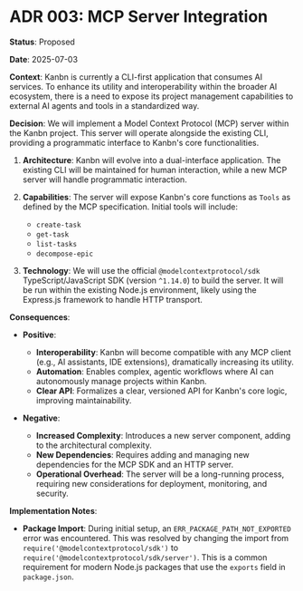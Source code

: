 # ADR 003: MCP Server Integration

**Status**: Proposed

**Date**: 2025-07-03

**Context**:
Kanbn is currently a CLI-first application that consumes AI services. To enhance its utility and interoperability within the broader AI ecosystem, there is a need to expose its project management capabilities to external AI agents and tools in a standardized way.

**Decision**:
We will implement a Model Context Protocol (MCP) server within the Kanbn project. This server will operate alongside the existing CLI, providing a programmatic interface to Kanbn's core functionalities.

1.  **Architecture**: Kanbn will evolve into a dual-interface application. The existing CLI will be maintained for human interaction, while a new MCP server will handle programmatic interaction.

2.  **Capabilities**: The server will expose Kanbn's core functions as `Tools` as defined by the MCP specification. Initial tools will include:
    *   `create-task`
    *   `get-task`
    *   `list-tasks`
    *   `decompose-epic`

3.  **Technology**: We will use the official `@modelcontextprotocol/sdk` TypeScript/JavaScript SDK (version `^1.14.0`) to build the server. It will be run within the existing Node.js environment, likely using the Express.js framework to handle HTTP transport.

**Consequences**:

*   **Positive**:
    *   **Interoperability**: Kanbn will become compatible with any MCP client (e.g., AI assistants, IDE extensions), dramatically increasing its utility.
    *   **Automation**: Enables complex, agentic workflows where AI can autonomously manage projects within Kanbn.
    *   **Clear API**: Formalizes a clear, versioned API for Kanbn's core logic, improving maintainability.

*   **Negative**:
    *   **Increased Complexity**: Introduces a new server component, adding to the architectural complexity.
    *   **New Dependencies**: Requires adding and managing new dependencies for the MCP SDK and an HTTP server.
    *   **Operational Overhead**: The server will be a long-running process, requiring new considerations for deployment, monitoring, and security.

**Implementation Notes**:
*   **Package Import**: During initial setup, an `ERR_PACKAGE_PATH_NOT_EXPORTED` error was encountered. This was resolved by changing the import from `require('@modelcontextprotocol/sdk')` to `require('@modelcontextprotocol/sdk/server')`. This is a common requirement for modern Node.js packages that use the `exports` field in `package.json`.
